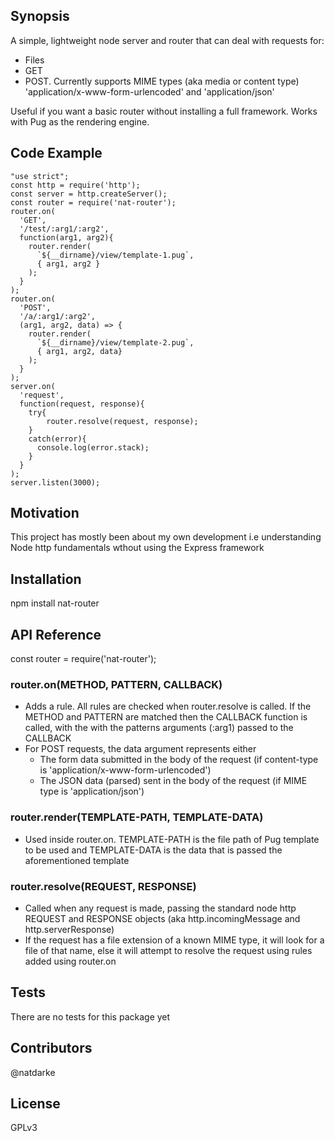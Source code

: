 ## Synopsis

A simple, lightweight node server and router that can deal with requests for:

* Files
* GET
* POST. Currently supports MIME types (aka media or content type) 'application/x-www-form-urlencoded' and 'application/json'

Useful if you want a basic router without installing a full framework. Works with Pug as the rendering engine.
    

## Code Example
```
"use strict";
const http = require('http');
const server = http.createServer();
const router = require('nat-router');
router.on(
  'GET', 
  '/test/:arg1/:arg2', 
  function(arg1, arg2){
    router.render( 
      `${__dirname}/view/template-1.pug`, 
      { arg1, arg2 }
    );
  }
);
router.on(
  'POST', 
  '/a/:arg1/:arg2',
  (arg1, arg2, data) => {
    router.render( 
      `${__dirname}/view/template-2.pug`, 
      { arg1, arg2, data}
    );
  }
);
server.on(
  'request',
  function(request, response){
    try{
        router.resolve(request, response);
    }
    catch(error){
      console.log(error.stack);
    }
  }
);
server.listen(3000);
```

## Motivation

This project has mostly been about my own development i.e understanding Node http fundamentals wthout using the Express framework

## Installation

npm install nat-router

## API Reference

const router = require('nat-router');

### router.on(METHOD, PATTERN, CALLBACK)
* Adds a rule. All rules are checked when router.resolve is called. If the METHOD and PATTERN are matched then the CALLBACK function is called, with the with the patterns arguments (:arg1) passed to the CALLBACK 
* For POST requests, the data argument represents either 
   - The form data submitted in the body of the request (if content-type is 'application/x-www-form-urlencoded')  
   - The JSON data (parsed) sent in the body of the request (if MIME type is 'application/json')

### router.render(TEMPLATE-PATH, TEMPLATE-DATA)
* Used inside router.on. TEMPLATE-PATH is the file path of Pug template to be used and TEMPLATE-DATA is the data that is passed the aforementioned template

### router.resolve(REQUEST, RESPONSE)
* Called when any request is made, passing the standard node http REQUEST and RESPONSE objects (aka http.incomingMessage and http.serverResponse)
* If the request has a file extension of a known MIME type, it will look for a file of that name, else it will attempt to resolve the request using rules added using router.on

## Tests

There are no tests for this package yet

## Contributors

@natdarke

## License

GPLv3